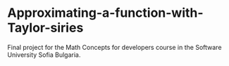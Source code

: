 # Approximating-a-function-with-Taylor-siries
Final project for the Math Concepts for developers course in the Software University Sofia Bulgaria.
